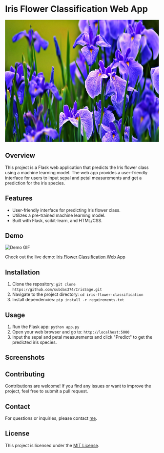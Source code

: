 # Iris Flower Classification Web App

<img src="./Project_images/iris_flower.jpg" alt="Project Preview" width="1000" height="400" >

## Overview

This project is a Flask web application that predicts the Iris flower class using a machine learning model. The web app provides a user-friendly interface for users to input sepal and petal measurements and get a prediction for the iris species.

## Features

- User-friendly interface for predicting Iris flower class.
- Utilizes a pre-trained machine learning model.
- Built with Flask, scikit-learn, and HTML/CSS.

## Demo

![Demo GIF](/path/to/demo.gif)

Check out the live demo: [Iris Flower Classification Web App](https://your-app-url.com)

## Installation

1. Clone the repository: `git clone https://github.com/subdas374/IrisSage.git`
2. Navigate to the project directory: `cd iris-flower-classification`
3. Install dependencies: `pip install -r requirements.txt`

## Usage

1. Run the Flask app: `python app.py`
2. Open your web browser and go to: `http://localhost:5000`
3. Input the sepal and petal measurements and click "Predict" to get the predicted iris species.

## Screenshots



## Contributing

Contributions are welcome! If you find any issues or want to improve the project, feel free to submit a pull request.

## Contact

For questions or inquiries, please contact [me](https://www.linkedin.com/in/subdas374/).

## License

This project is licensed under the [MIT License](LICENSE).
